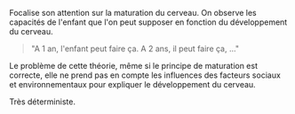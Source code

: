 Focalise son attention sur la maturation du cerveau. 
On observe les capacités de l'enfant que l'on peut supposer en fonction du développement du cerveau.
>"A 1 an, l'enfant peut faire ça. A 2 ans, il peut faire ça, ..."

Le problème de cette théorie, même si le principe de maturation est correcte, elle ne prend pas en compte les influences des facteurs sociaux et environnementaux pour expliquer le développement du cerveau.

Très déterministe.